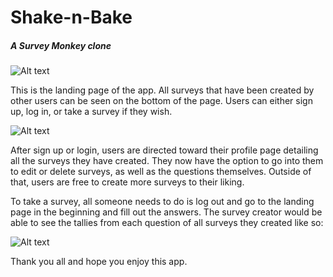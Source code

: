 # Shake-n-Bake
##### A Survey Monkey clone

![Alt text](imgs/shake-landing.png)


This is the landing page of the app. All surveys that have been created by other users can be seen on the bottom of the page. Users can either sign up, log in, or take a survey if they wish.

![Alt text](imgs/shake-profile.png)


After sign up or login, users are directed toward their profile page detailing all the surveys they have created. They now have the option to go into them to edit or delete surveys, as well as the questions themselves. Outside of that, users are free to create more surveys to their liking.



To take a survey, all someone needs to do is log out and go to the landing page in the beginning and fill out the answers. The survey creator would be able to see the tallies from each question of all surveys they created like so:

![Alt text](imgs/shake-results.png)

Thank you all and hope you enjoy this app.



